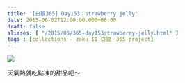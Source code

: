 ```yaml
---
title: '[白狼365] Day153：strawberry jelly'
date: 2015-06-02T12:00:00.000+08:00
draft: false
aliases: [ "/2015/06/365-day153strawberry-jelly.html" ]
tags : [collections - zaku II 白狼・365 project]
---
```


[![](https://farm8.staticflickr.com/7763/18265770506_1d9ea3308b_z.jpg)](https://farm8.staticflickr.com/7763/18265770506_1d9ea3308b_z.jpg)

天氣熱就吃點凍的甜品吧～